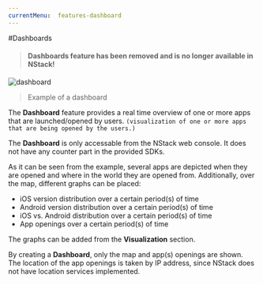 ```yaml
---
currentMenu:  features-dashboard
---
```


#Dashboards
>#### Dashboards feature has been removed and is no longer available in NStack!


![dashboard](../images/Guides/Dashboard/dashboard.png)

> Example of a dashboard

The **Dashboard** feature provides a real time overview of one or more apps that are launched/opened by users. `(visualization of one or more apps that are being opened by the users.)`

The **Dashboard** is only accessable from the NStack web console. It does not have any counter part in the provided SDKs.

As it can be seen from the example, several apps are depicted when they are opened and where in the world they are opened from. Additionally, over the map, different graphs can be placed:

* iOS version distribution over a certain period(s) of time
* Android version distribution over a certain period(s) of time
* iOS vs. Android distribution over a certain period(s) of time
* App openings over a certain period(s) of time

The graphs can be added from the **Visualization** section. 

By creating a **Dashboard**, only the map and app(s) openings are shown. The location of the app openings is taken by IP address, since NStack does not have location services implemented.

 

